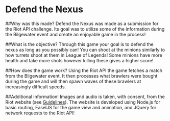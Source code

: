 # Defend the Nexus

##Why was this made?
Defend the Nexus was made as a submission for the Riot API challenge.  Its goal was to utilize some of the information during the Bilgewater event and create an enjoyable game in the process!

##What is the objective?
Through this game your goal is to defend the nexus as long as you possibly can! You can shoot at the minions similarly to how turrets shoot at them in League of Legends!  Some minions have more health and take more shots however killing these gives a higher score!

##How does the game work?
Using the Riot API the game fetches a match from the Bligewater event.  It then processes what brawlers were bought during the game and will then spawn waves of these brawlers at increasingly difficult speeds.

##Additional information!
Images and audio is taken, with consent, from the Riot website (see <a href="https://developer.riotgames.com/docs/app-guidelines">Guidelines</a>).  The website is developed using Node.js for basic routing, EaselJS for the game view and animation, and JQuery for network requests to the Riot API!

